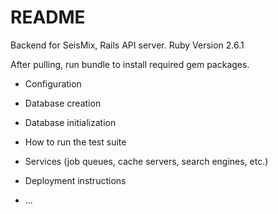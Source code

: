 # README
Backend for SeisMix, Rails API server. Ruby Version 2.6.1

After pulling, run bundle to install required gem packages.

* Configuration

* Database creation

* Database initialization

* How to run the test suite

* Services (job queues, cache servers, search engines, etc.)

* Deployment instructions

* ...
